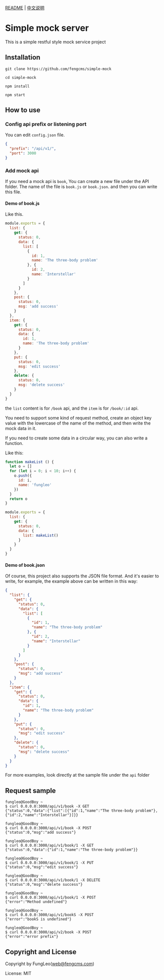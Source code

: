 [README](https://github.com/fengcms/simple-mock/blob/master/README.md) | [中文说明](https://github.com/fengcms/simple-mock/blob/master/README-CN.md)

# Simple mock server

This is a simple restful style mock service project

## Installation

```#
git clone https://github.com/fengcms/simple-mock

cd simple-mock

npm install

npm start
```

## How to use

### Config api prefix or listening port

You can edit `config.json` file.

```JSON
{
  "prefix": "/api/v1/",
  "port": 3000
}
```

### Add mock api

If you need a mock api is `book`, You can create a new file under the API folder. The name of the file is `book.js` or `book.json`. and then you can write this file.

#### Demo of book.js

Like this.

```js
module.exports = {
  list: {
    get: {
      status: 0,
      data: {
        list: [
          {
            id: 1,
            name: 'The three-body problem'
          }, {
            id: 2,
            name: 'Interstellar'
          }
        ]
      }
    },
    post: {
      status: 0,
      msg: 'add success'
    }
  },
  item: {
    get: {
      status: 0,
      data: {
        id: 1,
        name: 'The three-body problem'
      }
    },
    put: {
      status: 0,
      msg: 'edit success'
    },
    delete: {
      status: 0,
      msg: 'delete success'
    }
  }
}
```

the `list` content is for `/book` api, and the `item` is for `/book/:id` api.

You need to support some kind of request method, create an object key value with the lowercase of the name of the method, and then write the mock data in it.

If you need to create some data in a circular way, you can also write a function.

Like this:

```js
function makeList () {
  let o = []
  for (let i = 0; i < 10; i++) {
    o.push({
      id: i,
      name: 'fungleo'
    })
  }
  return o
}

module.exports = {
  list: {
    get: {
      status: 0,
      data: {
        list: makeList()
      }
    }
  }
}
```

#### Demo of book.json

Of course, this project also supports the JSON file format. And it's easier to write, for example, the example above can be written in this way:

```JSON
{
  "list": {
    "get": {
      "status": 0,
      "data": {
        "list": [
          {
            "id": 1,
            "name": "The three-body problem"
          }, {
            "id": 2,
            "name": "Interstellar"
          }
        ]
      }
    },
    "post": {
      "status": 0,
      "msg": "add success"
    }
  },
  "item": {
    "get": {
      "status": 0,
      "data": {
        "id": 1,
        "name": "The three-body problem"
      }
    },
    "put": {
      "status": 0,
      "msg": "edit success"
    },
    "delete": {
      "status": 0,
      "msg": "delete success"
    }
  }
}
```

For more examples, look directly at the sample file under the `api` folder

## Request sample

```#
fungleo@GoodBoy ~
$ curl 0.0.0.0:3000/api/v1/book -X GET
{"status":0,"data":{"list":[{"id":1,"name":"The three-body problem"},{"id":2,"name":"Interstellar"}]}}

fungleo@GoodBoy ~
$ curl 0.0.0.0:3000/api/v1/book -X POST
{"status":0,"msg":"add success"}

fungleo@GoodBoy ~
$ curl 0.0.0.0:3000/api/v1/book/1 -X GET
{"status":0,"data":{"id":1,"name":"The three-body problem"}}

fungleo@GoodBoy ~
$ curl 0.0.0.0:3000/api/v1/book/1 -X PUT
{"status":0,"msg":"edit success"}

fungleo@GoodBoy ~
$ curl 0.0.0.0:3000/api/v1/book/1 -X DELETE
{"status":0,"msg":"delete success"}

fungleo@GoodBoy ~
$ curl 0.0.0.0:3000/api/v1/book/1 -X POST
{"error":"Method undefined"}

fungleo@GoodBoy ~
$ curl 0.0.0.0:3000/api/v1/bookS -X POST
{"error":"bookS is undefined"}

fungleo@GoodBoy ~
$ curl 0.0.0.0:3000/api/v2/book -X POST
{"error":"error prefix"}
```

## Copyright and License

Copyright by FungLeo(web@fengcms.com)

License: MIT
